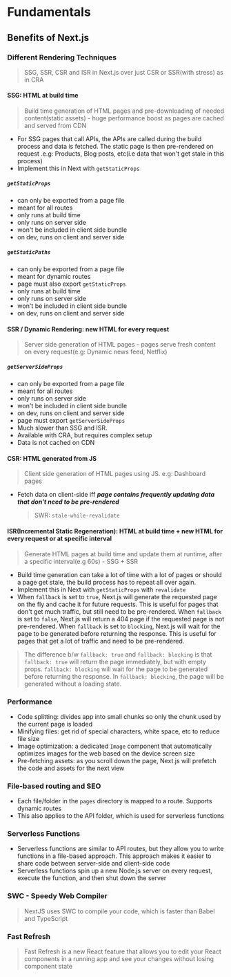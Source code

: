# Fundamentals

## Benefits of Next.js

### Different Rendering Techniques

> SSG, SSR, CSR and ISR in Next.js over just CSR or SSR(with stress) as in CRA

#### SSG: HTML at build time

> Build time generation of HTML pages and pre-downloading of needed content(static assets) - huge performance boost as pages are cached and served from CDN

- For SSG pages that call APIs, the APIs are called during the build process and data is fetched. The static page is then pre-rendered on request .e.g: Products, Blog posts, etc(i.e data that won't get stale in this process)
- Implement this in Next with `getStaticProps`

##### `getStaticProps`

- can only be exported from a page file
- meant for all routes
- only runs at build time
- only runs on server side
- won't be included in client side bundle
- on dev, runs on client and server side

##### `getStaticPaths`

- can only be exported from a page file
- meant for dynamic routes
- page must also export `getStaticProps`
- only runs at build time
- only runs on server side
- won't be included in client side bundle
- on dev, runs on client and server side

#### SSR / Dynamic Rendering: new HTML for every request

> Server side generation of HTML pages - pages serve fresh content on every request(e.g: Dynamic news feed, Netflix)

##### `getServerSideProps`

- can only be exported from a page file
- meant for all routes
- only runs on server side
- won't be included in client side bundle
- on dev, runs on client and server side
- page must export `getServerSideProps`
- Much slower than SSG and ISR.
- Available with CRA, but requires complex setup
- Data is not cached on CDN

#### CSR: HTML generated from JS

> Client side generation of HTML pages using JS. e.g: Dashboard pages

- Fetch data on client-side iff **_page contains frequently updating data that don't need to be pre-rendered_**

  > SWR: `stale-while-revalidate`

#### ISR(Incremental Static Regeneration): HTML at build time + new HTML for every request or at specific interval

> Generate HTML pages at build time and update them at runtime, after a specific interval(e.g 60s) - SSG + SSR

- Build time generation can take a lot of time with a lot of pages or should a page get stale, the build process has to repeat all over again.
- Implement this in Next with `getStaticProps` with `revalidate`
- When `fallback` is set to `true`, Next.js will generate the requested page on the fly and cache it for future requests. This is useful for pages that don't get much traffic, but still need to be pre-rendered.
When `fallback` is set to `false`, Next.js will return a 404 page if the requested page is not pre-rendered.
When `fallback` is set to `blocking`, Next.js will wait for the page to be generated before returning the response. This is useful for pages that get a lot of traffic and need to be pre-rendered.

> The difference b/w `fallback: true` and `fallback: blocking` is that `fallback: true` will return the page immediately, but with empty props. `fallback: blocking` will wait for the page to be generated before returning the response. In `fallback: blocking`, the page will be generated without a loading state.

### Performance

- Code splitting: divides app into small chunks so only the chunk used by the current page is loaded
- Minifying files: get rid of special characters, white space, etc to reduce file size
- Image optimization: a dedicated `Image` component that automatically optimizes images for the web based on the device screen size
- Pre-fetching assets: as you scroll down the page, Next.js will prefetch the code and assets for the next view

### File-based routing and SEO

- Each file/folder in the `pages` directory is mapped to a route. Supports dynamic routes
- This also applies to the API folder, which is used for serverless functions

### Serverless Functions

- Serverless functions are similar to API routes, but they allow you to write functions in a file-based approach. This approach makes it easier to share code between server-side and client-side code
- Serverless functions spin up a new Node.js server on every request, execute the function, and then shut down the server

### SWC - Speedy Web Compiler

> NextJS uses SWC to compile your code, which is faster than Babel and TypeScript

### Fast Refresh

> Fast Refresh is a new React feature that allows you to edit your React components in a running app and see your changes without losing component state
